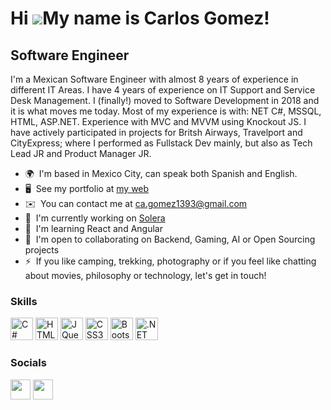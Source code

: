 Hi ![](https://user-images.githubusercontent.com/18350557/176309783-0785949b-9127-417c-8b55-ab5a4333674e.gif)My name is Carlos Gomez!
====================================================================================================================================

Software Engineer
------------------

I'm a Mexican Software Engineer with almost 8 years of experience in different IT Areas. I have 4 years of experience on IT Support and Service Desk Management. I (finally!) moved to Software Development in 2018 and it is what moves me today. Most of my experience is with: NET C#, MSSQL, HTML, ASP.NET. Experience with MVC and MVVM using Knockout JS. I have actively participated in projects for Britsh Airways, Travelport and CityExpress; where I performed as Fullstack Dev mainly, but also as Tech Lead JR and Product Manager JR.

* 🌍  I'm based in Mexico City, can speak both Spanish and  English.
* 🖥️  See my portfolio at [my web](http://charliegomez.dev/)
* ✉️  You can contact me at [ca.gomez1393@gmail.com](mailto:ca.gomez1393@gmail.com)
* 🚀  I'm currently working on [Solera](http://www.solera.com/)
* 🧠  I'm learning React and Angular
* 🤝  I'm open to collaborating on Backend, Gaming, AI or Open Sourcing projects
* ⚡  If you like camping, trekking, photography or if you feel like chatting about movies, philosophy or technology, let's get in touch!

### Skills


<p align="left">
<a href="https://docs.microsoft.com/en-us/dotnet/csharp/" target="_blank" rel="noreferrer"><img src="https://raw.githubusercontent.com/danielcranney/readme-generator/main/public/icons/skills/csharp-colored.svg" width="36" height="36" alt="C#" /></a>
<a href="https://developer.mozilla.org/en-US/docs/Glossary/HTML5" target="_blank" rel="noreferrer"><img src="https://raw.githubusercontent.com/danielcranney/readme-generator/main/public/icons/skills/html5-colored.svg" width="36" height="36" alt="HTML5" /></a>
<a href="https://jquery.com/" target="_blank" rel="noreferrer"><img src="https://raw.githubusercontent.com/danielcranney/readme-generator/main/public/icons/skills/jquery-colored.svg" width="36" height="36" alt="JQuery" /></a>
<a href="https://www.w3.org/TR/CSS/#css" target="_blank" rel="noreferrer"><img src="https://raw.githubusercontent.com/danielcranney/readme-generator/main/public/icons/skills/css3-colored.svg" width="36" height="36" alt="CSS3" /></a>
<a href="https://getbootstrap.com/" target="_blank" rel="noreferrer"><img src="https://raw.githubusercontent.com/danielcranney/readme-generator/main/public/icons/skills/bootstrap-colored.svg" width="36" height="36" alt="Bootstrap" /></a>
<a href="https://dotnet.microsoft.com/en-us/" target="_blank" rel="noreferrer"><img src="https://raw.githubusercontent.com/danielcranney/readme-generator/main/public/icons/skills/dot-net-colored.svg" width="36" height="36" alt=".NET" /></a>
</p>


### Socials

<p align="left"> <a href="https://www.github.com/CGDev-TheMidnightWalker" target="_blank" rel="noreferrer"><img src="https://raw.githubusercontent.com/danielcranney/readme-generator/main/public/icons/socials/github.svg" width="32" height="32" /></a> <a href="https://www.linkedin.com/in/gomezcarlos1393" target="_blank" rel="noreferrer"><img src="https://raw.githubusercontent.com/danielcranney/readme-generator/main/public/icons/socials/linkedin.svg" width="32" height="32" /></a></p>
